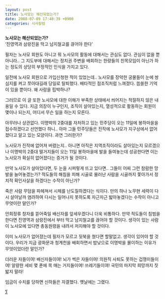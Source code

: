 ```yaml
---
layout: post
title: 노사모는 해산되었는가?
date: 2008-07-09 17:40:39 +0900
categories: 시사칼럼
---
```

**노사모는 해산되었는가?**  
‘진영역과 삼랑진을 막고 남지철교를 끊어야 한다’

필자는 노사모 회원도 아니고 뭐 노사모의 활동에 대해서는 관심도 없다. 관심이 없을 뿐 아니라.. 그 지도부에 대해서는 정치권 주변을 배회하는 한량들의 친목모임이 아닌가 하는 정도의 상당히 부정적인 인식을 가지고 있다. 

일전에 노사모 회원으로 가입신청한 적이 있었는데.. 노사모를 장악한 궁물들이 눈에 쌍심지를 켜고 쪼아대길래 당일로 탈퇴했다. 배타적인 점조직처럼 느껴졌다. 씁쓸한 기억이 있을 뿐이다. 왜 사람을 핍박하나?

그러므로 이 글 또한 노사모에 대한 이해가 부족한 상태에서 씌어지는 적절하지 않은 내용일 수 있다. 지금 의장이 누구인지, 조직이 살아있는지, 열성적으로 활동하는 회원이 몇이나 되는지, 어디서 무슨 일을 하는지 모른다. 

아무러나 상관없다. 이명박의 2중대를 자처하고 있는 민주당이 오는 11일에 봉하마을을 접수하겠다고 선언했다 하니.. 아마 그들 민주당들은 진작에 노사모가 지구상에서 없어졌다고 알고 있는 모양이다. 과연 그러한가?

노사모가 진작에 없어져 버렸는지.. 아니면 아직은 지역조직이라도 살아있는지 모르겠으나 이명박의 2중대 떨거지들이 오는 11일 봉하마을에 발을 들여놓는데 성공한다면 이는 노사모가 확실히 없어졌다는 증거가 될 것이다. 

만약 노사모가 살아있다면, 두 눈을 시퍼렇게 뜨고 있다면.. 그들이 어찌 그런 참람한 망발을 늘어놓겠는가? 적도들의 해침을 피해 시골로 물러난 사람을 시골까지 쫓아가서 정치적 확인사살을 하겠다는 수작이 아닌가? 

죽은 사람 무덤을 파헤쳐서 시체를 난도질하겠다는 식이다. 만의 하나 노무현 세력이 다시 살아날까 염려하여 다시는 일어나지 못하도록 자근자근 밟아놓겠다는 수작이 아니고 무엇이란 말인가? 

안희정류 창자를 뜯어죽일 배신자를 앞세우겠다니 더욱 비통하다. 만약 적도들이 침범을 한다면 진영역과 삼랑진에서 부터 막고 남지철교를 끊어야 할 것이다. 생각이 있는 사람이 노사모에 있다면 총동원령을 내려서 저지해야 할 것이다. 

이미 노사모가 없어졌는데 필자가 모르고 뒷북을 쳤다면 할말없고. 생각이 있어야 할 것이다. 우리가 지금 광화문과 청계천을 배회하면서 밤낮으로 이명박을 몰이하는 이유가 무엇이었더란 말인가? 

더러운 자들이여! 배신자들이여! 뇌가 썩은 자들이여! 의원직 사퇴도 못하는 겁쟁이들이여! 알량한 세비 몇 푼에 목 매는 거지들이여! 쓰레기들이여! 국민의 마지막 희망까지 짓밟지 말라!

임금이 수치를 당하면 신하들은 자결했다. 옛날에는 그랬다. 



∑